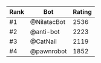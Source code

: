 Rank|Bot|Rating
---|---|---
#1|@NilatacBot|2536
#2|@anti-bot|2223
#3|@CatNail|2119
#4|@pawnrobot|1852
